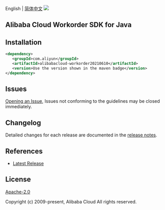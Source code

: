 English | [简体中文](README-CN.md)
![](https://aliyunsdk-pages.alicdn.com/icons/AlibabaCloud.svg)

## Alibaba Cloud Workorder SDK for Java

## Installation

```xml
<dependency>
   <groupId>com.aliyun</groupId>
   <artifactId>alibabacloud-workorder20210610</artifactId>
   <version>Use the version shown in the maven badge</version>
</dependency>
```

## Issues
[Opening an Issue](https://github.com/aliyun/alibabacloud-java-async-sdk/issues/new), Issues not conforming to the guidelines may be closed immediately.

## Changelog
Detailed changes for each release are documented in the [release notes](./ChangeLog.txt).

## References
* [Latest Release](https://github.com/aliyun/alibabacloud-async-java-sdk/)

## License
[Apache-2.0](http://www.apache.org/licenses/LICENSE-2.0)

Copyright (c) 2009-present, Alibaba Cloud All rights reserved.